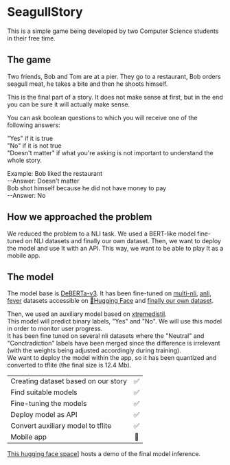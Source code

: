 # SeagullStory
This is a simple game being developed by two Computer Science students in their free time.

## The game
Two friends, Bob and Tom are at a pier. They go to a restaurant, Bob orders seagull meat, he takes a bite and then he shoots himself.  
  
This is the final part of a story. It does not make sense at first, but in the end you can be sure it will actually make sense.  
  
You can ask boolean questions to which you will receive one of the following answers: 
  
"Yes" if it is true  
"No" if it is not true  
"Doesn't matter" if what you're asking is not important to understand the whole story.  
  
Example: Bob liked the restaurant                                   
--Answer: Doesn't matter  
         Bob shot himself because he did not have money to pay      
         --Answer: No  
  
## How we approached the problem
We reduced the problem to a NLI task. We used a BERT-like model fine-tuned on NLI datasets and finally our own dataset. Then, we want to deploy the model 
and use It with an API. This way, we want to be able to play It as a mobile app.  

## The model
The model base is [DeBERTa-v3](https://huggingface.co/microsoft/deberta-v3-base). It has been fine-tuned on [multi-nli](https://huggingface.co/datasets/multi_nli), [anli](https://huggingface.co/datasets/anli), 
[fever](https://huggingface.co/datasets/fever) datasets accessible on [🤗Hugging Face](https://huggingface.co/) and [finally our own dataset](https://github.com/manuu1311/SeagullStory/tree/main/Training_data).  
  
Then, we used an auxiliary model based on [xtremedistil](https://huggingface.co/microsoft/xtremedistil-l6-h256-uncased).  
This model will predict binary labels, "Yes" and "No". We will use this model in order to monitor user progress.  
It has been fine tuned on several nli datasets where the "Neutral" and "Conctradiction" labels have been merged since the difference is irrelevant (with the weights being adjusted accordingly during training).  
We want to deploy the model within the app, so it has been quantized and converted to tflite (the final size is 12.4 Mb).  
  

|                                                  |        |
| -------------------------------------------------|:------:|  
| Creating dataset based on our story              |   ✅    |  
| Find suitable models                             |   ✅    |  
| Fine-tuning the models                           |   ✅    |  
| Deploy model as API                              |   ✅    |  
| Convert auxiliary model to tflite                |   ✅    |  
| Mobile app                                       |   🔲    |  
  
  
  
[This hugging face space](https://huggingface.co/spaces/manuu01/SeagullStory)] hosts a demo of the final model inference.


